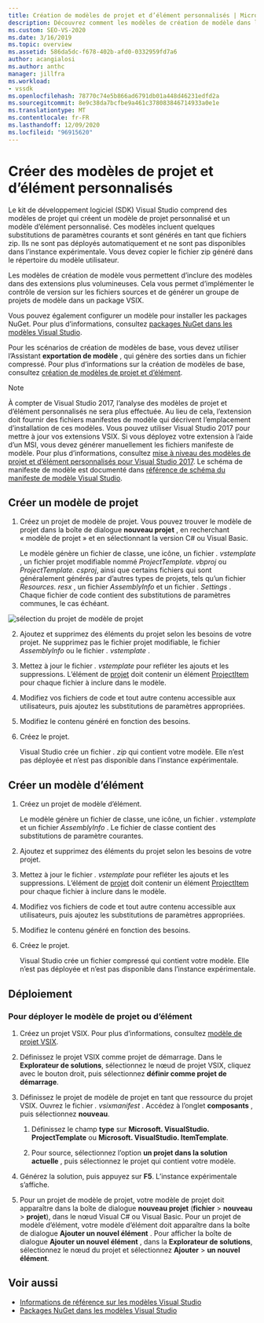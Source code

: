 ```yaml
---
title: Création de modèles de projet et d’élément personnalisés | Microsoft Docs
description: Découvrez comment les modèles de création de modèle dans le kit de développement logiciel (SDK) Visual Studio vous permettent d’inclure des modèles dans des extensions plus grandes.
ms.custom: SEO-VS-2020
ms.date: 3/16/2019
ms.topic: overview
ms.assetid: 586da5dc-f678-402b-afd0-0332959fd7a6
author: acangialosi
ms.author: anthc
manager: jillfra
ms.workload:
- vssdk
ms.openlocfilehash: 78770c74e5b866ad6791db01a448d46231edfd2a
ms.sourcegitcommit: 8e9c38da7bcfbe9a461c378083846714933a0e1e
ms.translationtype: MT
ms.contentlocale: fr-FR
ms.lasthandoff: 12/09/2020
ms.locfileid: "96915620"
---
```

# <a name="create-custom-project-and-item-templates"></a>Créer des modèles de projet et d’élément personnalisés

Le kit de développement logiciel (SDK) Visual Studio comprend des modèles de projet qui créent un modèle de projet personnalisé et un modèle d’élément personnalisé. Ces modèles incluent quelques substitutions de paramètres courants et sont générés en tant que fichiers zip. Ils ne sont pas déployés automatiquement et ne sont pas disponibles dans l’instance expérimentale. Vous devez copier le fichier zip généré dans le répertoire du modèle utilisateur.

Les modèles de création de modèle vous permettent d’inclure des modèles dans des extensions plus volumineuses. Cela vous permet d’implémenter le contrôle de version sur les fichiers sources et de générer un groupe de projets de modèle dans un package VSIX.

Vous pouvez également configurer un modèle pour installer les packages NuGet. Pour plus d’informations, consultez [packages NuGet dans les modèles Visual Studio](/nuget/visual-studio-extensibility/visual-studio-templates).

Pour les scénarios de création de modèles de base, vous devez utiliser l’Assistant **exportation de modèle** , qui génère des sorties dans un fichier compressé. Pour plus d’informations sur la création de modèles de base, consultez [création de modèles de projet et d’élément](../ide/creating-project-and-item-templates.md).

> [!NOTE]
> À compter de Visual Studio 2017, l’analyse des modèles de projet et d’élément personnalisés ne sera plus effectuée. Au lieu de cela, l’extension doit fournir des fichiers manifestes de modèle qui décrivent l’emplacement d’installation de ces modèles. Vous pouvez utiliser Visual Studio 2017 pour mettre à jour vos extensions VSIX. Si vous déployez votre extension à l’aide d’un MSI, vous devez générer manuellement les fichiers manifeste de modèle. Pour plus d’informations, consultez [mise à niveau des modèles de projet et d’élément personnalisés pour Visual Studio 2017](../extensibility/upgrading-custom-project-and-item-templates-for-visual-studio-2017.md). Le schéma de manifeste de modèle est documenté dans [référence de schéma du manifeste de modèle Visual Studio](../extensibility/visual-studio-template-manifest-schema-reference.md).

## <a name="create-a-project-template"></a>Créer un modèle de projet

1. Créez un projet de modèle de projet. Vous pouvez trouver le modèle de projet dans la boîte de dialogue **nouveau projet** , en recherchant « modèle de projet » et en sélectionnant la version C# ou Visual Basic.

     Le modèle génère un fichier de classe, une icône, un fichier *. vstemplate* , un fichier projet modifiable nommé *ProjectTemplate. vbproj* ou *ProjectTemplate. csproj*, ainsi que certains fichiers qui sont généralement générés par d’autres types de projets, tels qu’un fichier *Resources. resx* , un fichier *AssemblyInfo* et un fichier *. Settings* . Chaque fichier de code contient des substitutions de paramètres communes, le cas échéant.

![sélection du projet de modèle de projet](media/project-template-selection.png)

2. Ajoutez et supprimez des éléments du projet selon les besoins de votre projet. Ne supprimez pas le fichier projet modifiable, le fichier *AssemblyInfo* ou le fichier *. vstemplate* .

3. Mettez à jour le fichier *. vstemplate* pour refléter les ajouts et les suppressions. L’élément de [projet](../extensibility/project-element-visual-studio-templates.md) doit contenir un élément [ProjectItem](../extensibility/projectitem-element-visual-studio-item-templates.md) pour chaque fichier à inclure dans le modèle.

4. Modifiez vos fichiers de code et tout autre contenu accessible aux utilisateurs, puis ajoutez les substitutions de paramètres appropriées.

5. Modifiez le contenu généré en fonction des besoins.

6. Créez le projet.

     Visual Studio crée un fichier *. zip* qui contient votre modèle. Elle n’est pas déployée et n’est pas disponible dans l’instance expérimentale.

## <a name="create-an-item-template"></a>Créer un modèle d’élément

1. Créez un projet de modèle d’élément.

     Le modèle génère un fichier de classe, une icône, un fichier *. vstemplate* et un fichier *AssemblyInfo* . Le fichier de classe contient des substitutions de paramètre courantes.

2. Ajoutez et supprimez des éléments du projet selon les besoins de votre projet.

3. Mettez à jour le fichier *. vstemplate* pour refléter les ajouts et les suppressions. L’élément de [projet](../extensibility/project-element-visual-studio-templates.md) doit contenir un élément [ProjectItem](../extensibility/projectitem-element-visual-studio-item-templates.md) pour chaque fichier à inclure dans le modèle.

4. Modifiez vos fichiers de code et tout autre contenu accessible aux utilisateurs, puis ajoutez les substitutions de paramètres appropriées.

5. Modifiez le contenu généré en fonction des besoins.

6. Créez le projet.

     Visual Studio crée un fichier compressé qui contient votre modèle. Elle n’est pas déployée et n’est pas disponible dans l’instance expérimentale.

## <a name="deployment"></a>Déploiement

### <a name="to-deploy-the-project-or-item-template"></a>Pour déployer le modèle de projet ou d’élément

1. Créez un projet VSIX. Pour plus d’informations, consultez [modèle de projet VSIX](../extensibility/vsix-project-template.md).

2. Définissez le projet VSIX comme projet de démarrage. Dans le **Explorateur de solutions**, sélectionnez le nœud de projet VSIX, cliquez avec le bouton droit, puis sélectionnez **définir comme projet de démarrage**.

3. Définissez le projet de modèle de projet en tant que ressource du projet VSIX. Ouvrez le fichier *. vsixmanifest* . Accédez à l’onglet **composants** , puis sélectionnez **nouveau**.

    1. Définissez le champ **type** sur **Microsoft. VisualStudio. ProjectTemplate** ou **Microsoft. VisualStudio. ItemTemplate**.

    2. Pour source, sélectionnez l’option **un projet dans la solution actuelle** , puis sélectionnez le projet qui contient votre modèle.

4. Générez la solution, puis appuyez sur **F5**. L’instance expérimentale s’affiche.

5. Pour un projet de modèle de projet, votre modèle de projet doit apparaître dans la boîte de dialogue **nouveau projet** (**fichier**  >  **nouveau**  >  **projet**), dans le nœud Visual C# ou Visual Basic. Pour un projet de modèle d’élément, votre modèle d’élément doit apparaître dans la boîte de dialogue **Ajouter un nouvel élément** . Pour afficher la boîte de dialogue **Ajouter un nouvel élément** , dans la **Explorateur de solutions**, sélectionnez le nœud du projet et sélectionnez **Ajouter**  >  **un nouvel élément**.

## <a name="see-also"></a>Voir aussi

- [Informations de référence sur les modèles Visual Studio](../ide/creating-project-and-item-templates.md)
- [Packages NuGet dans les modèles Visual Studio](/nuget/visual-studio-extensibility/visual-studio-templates)
